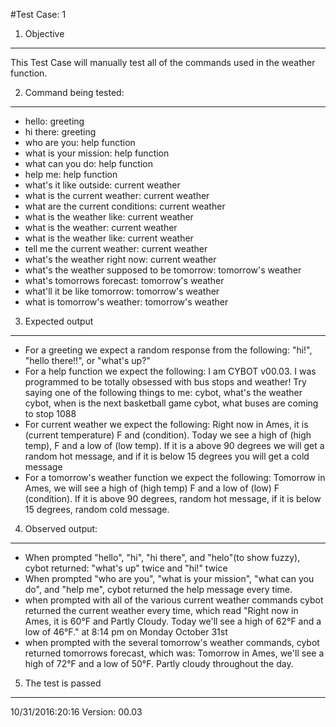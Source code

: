 #Test Case: 1

1. Objective
--------------------------

This Test Case will manually test all of the commands used in the weather function.

2. Command being tested:
------------------------------

  * hello: greeting
  * hi there: greeting
  * who are you: help function
  * what is your mission: help function
  * what can you do: help function
  * help me: help function
  * what's it like outside: current weather
  * what is the current weather: current weather
  * what are the current conditions: current weather
  * what is the weather like: current weather
  * what is the weather: current weather
  * what is the weather like: current weather
  * tell me the current weather: current weather
  * what's the weather right now: current weather
  * what's the weather supposed to be tomorrow: tomorrow's weather
  * what's tomorrows forecast: tomorrow's weather
  * what'll it be like tomorrow: tomorrow's weather
  * what is tomorrow's weather: tomorrow's weather

3. Expected output
--------------------------------
  * For a greeting we expect a random response from the following: "hi!", "hello there!!", or "what's up?"
  * For a help function we expect the following: I am CYBOT v00.03. I was programmed  to be totally obsessed with bus stops and weather! Try saying one of the following things to me:
    cybot, what's the weather
    cybot, when is the next basketball game
    cybot, what buses are coming to stop 1088
  * For current weather we expect the following: Right now in Ames, it is (current temperature) F and (condition). Today we see a high of (high temp), F and a low of (low temp). If it is a above 90 degrees we will get a random hot message, and if it is below 15 degrees you will get a cold message
  * For a tomorrow's weather function we expect the following: Tomorrow in Ames, we will see a high of (high temp) F and a low of (low) F (condition). If it is above 90 degrees, random hot message, if it is below 15 degrees, random cold message.

4. Observed output:
----------------------------
  * When prompted "hello", "hi", "hi there", and "helo"(to show fuzzy), cybot returned: "what's up" twice and  "hi!" twice
  * When prompted "who are you", "what is your mission", "what can you do", and "help me", cybot returned the help message every time.
  * when prompted with all of the various current weather commands cybot returned the current weather every time, which read "Right now in Ames, it is 60°F and Partly Cloudy. Today we'll see a high of 62°F and a low of 46°F." at 8:14 pm on Monday October 31st
  * when prompted with the several tomorrow's weather commands, cybot returned tomorrows forecast, which was: Tomorrow in Ames, we'll see a high of 72°F and a low of 50°F. Partly cloudy throughout the day.

5. The test is passed
------------------------------------

  10/31/2016:20:16
  Version: 00.03

